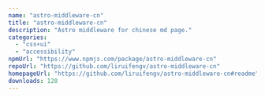 ```yaml
---
name: "astro-middleware-cn"
title: "astro-middleware-cn"
description: "Astro middleware for chinese md page."
categories:
  - "css+ui"
  - "accessibility"
npmUrl: "https://www.npmjs.com/package/astro-middleware-cn"
repoUrl: "https://github.com/liruifengv/astro-middleware-cn"
homepageUrl: "https://github.com/liruifengv/astro-middleware-cn#readme"
downloads: 128
---
```

